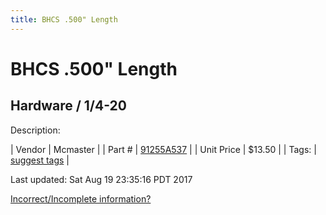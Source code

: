 ```yaml
---
title: BHCS .500" Length
---
```


# BHCS .500" Length
## Hardware / 1/4-20
Description: 	 

| Vendor | Mcmaster | 
| Part # | [91255A537](https://www.mcmaster.com/#91255A537) | 
| Unit Price | $13.50 | 
| Tags: | [suggest tags](https://docs.google.com/forms/d/e/1FAIpQLSeWyY8v3RgOty-MyWmh9U0iivNYN_molChYyS-0U-o-kOAv_g/viewform) | 

Last updated: Sat Aug 19 23:35:16 PDT 2017

 [Incorrect/Incomplete information?](https://docs.google.com/forms/d/e/1FAIpQLSeWyY8v3RgOty-MyWmh9U0iivNYN_molChYyS-0U-o-kOAv_g/viewform)